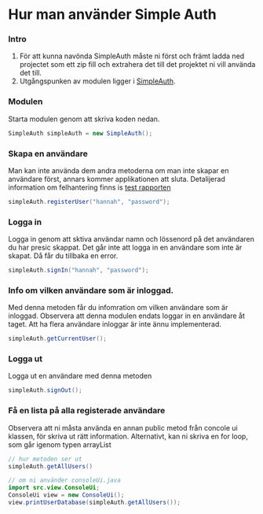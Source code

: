 # Hur man använder Simple Auth
### Intro 
1. För att kunna navönda SimpleAuth måste ni först och främt ladda ned projectet som ett zip fill och extrahera det till det projektet ni vill använda det till.
2. Utgångspunken av modulen ligger i [SimpleAuth](src/controller/SimpleAuth.java).
    

### Modulen
Starta modulen genom att skriva koden nedan.
```java 
SimpleAuth simpleAuth = new SimpleAuth();
```

### Skapa en användare
Man kan inte använda dem andra metoderna om man inte skapar en användare först, annars kommer applikationen att sluta. Detalijerad information om felhantering finns is [test rapporten](test.md)
```java 
simpleAuth.registerUser("hannah", "password");
```

### Logga in 
Logga in genom att sktiva användar namn och lössenord på det användaren du har presic skappat. Det går inte att logga in en användare som inte är skapat. Då får du tillbaka en error.
```java
simpleAuth.signIn("hannah", "password");
```

### Info om vilken användare som är inloggad.
Med denna metoden får du infomration om vilken användare som är inloggad. Observera att denna modulen endats loggar in en användare åt taget. Att ha flera användare inloggar är inte ännu implementerad.
```java
simpleAuth.getCurrentUser();
```

### Logga ut
Logga ut en användare med denna metoden
```java
simpleAuth.signOut();
```

### Få en lista på alla registerade användare
Observera att ni måsta använda en annan public metod från concole ui klassen, för skriva ut rätt information. Alternativt, kan ni skriva en for loop, som går igenom typen arrayList<User>
```java
// hur metoden ser ut 
simpleAuth.getAllUsers()

// om ni använder consoleUi.java
import src.view.ConsoleUi;
ConsoleUi view = new ConsoleUi();
view.printUserDatabase(simpleAuth.getAllUsers());
```